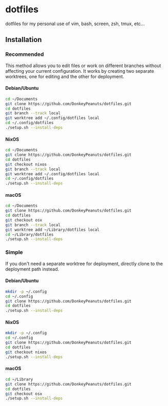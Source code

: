 dotfiles
========
dotfiles for my personal use of vim, bash, screen, zsh, tmux, etc...

Installation
------------

### Recommended

This method allows you to edit files or work on different branches without
affecting your current configuration. It works by creating two separate
worktrees, one for editing and the other for deployment.

#### Debian/Ubuntu

```sh
cd ~/Documents
git clone https://github.com/DonkeyPeanuts/dotfiles.git
cd dotfiles
git branch --track local
git worktree add ~/.config/dotfiles local
cd ~/.config/dotfiles
./setup.sh --install-deps
```

#### NixOS

```sh
cd ~/Documents
git clone https://github.com/DonkeyPeanuts/dotfiles.git
cd dotfiles
git checkout nixos
git branch --track local
git worktree add ~/.config/dotfiles local
cd ~/.config/dotfiles
./setup.sh --install-deps
```

#### macOS

```sh
cd ~/Documents
git clone https://github.com/DonkeyPeanuts/dotfiles.git
cd dotfiles
git checkout osx
git branch --track local
git worktree add ~/Library/dotfiles local
cd ~/Library/dotfiles
./setup.sh --install-deps
```

### Simple

If you don't need a separate worktree for deployment, directly clone to the
deployment path instead.

#### Debian/Ubuntu

```sh
mkdir -p ~/.config
cd ~/.config
git clone https://github.com/DonkeyPeanuts/dotfiles.git
cd dotfiles
./setup.sh --install-deps
```

#### NixOS

```sh
mkdir -p ~/.config
cd ~/.config
git clone https://github.com/DonkeyPeanuts/dotfiles.git
cd dotfiles
git checkout nixos
./setup.sh --install-deps
```

#### macOS

```sh
cd ~/Library
git clone https://github.com/DonkeyPeanuts/dotfiles.git
cd dotfiles
git checkout osx
./setup.sh --install-deps
```
